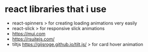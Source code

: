 # react libraries that i use

* react-spinners > for creating loading animations very easily 
* react-slick > for responsive slick animations
* https://mui.com
* https://rsuitejs.com/
* tiltjs https://gijsroge.github.io/tilt.js/ > for card hover animation
